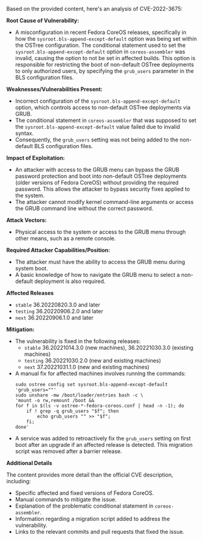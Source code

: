 Based on the provided content, here's an analysis of CVE-2022-3675:

**Root Cause of Vulnerability:**
- A misconfiguration in recent Fedora CoreOS releases, specifically in how the `sysroot.bls-append-except-default` option was being set within the OSTree configuration. The conditional statement used to set the `sysroot.bls-append-except-default` option in `coreos-assembler` was invalid, causing the option to not be set in affected builds. This option is responsible for restricting the boot of non-default OSTree deployments to only authorized users, by specifying the `grub_users` parameter in the BLS configuration files.

**Weaknesses/Vulnerabilities Present:**
- Incorrect configuration of the `sysroot.bls-append-except-default` option, which controls access to non-default OSTree deployments via GRUB.
- The conditional statement in `coreos-assembler` that was supposed to set the `sysroot.bls-append-except-default` value failed due to invalid syntax.
- Consequently, the `grub_users` setting was not being added to the non-default BLS configuration files.

**Impact of Exploitation:**
- An attacker with access to the GRUB menu can bypass the GRUB password protection and boot into non-default OSTree deployments (older versions of Fedora CoreOS) without providing the required password. This allows the attacker to bypass security fixes applied to the system.
- The attacker cannot modify kernel command-line arguments or access the GRUB command line without the correct password.

**Attack Vectors:**
- Physical access to the system or access to the GRUB menu through other means, such as a remote console.

**Required Attacker Capabilities/Position:**
- The attacker must have the ability to access the GRUB menu during system boot.
- A basic knowledge of how to navigate the GRUB menu to select a non-default deployment is also required.

**Affected Releases**
- `stable` 36.20220820.3.0 and later
- `testing` 36.20220906.2.0 and later
- `next` 36.20220906.1.0 and later

**Mitigation:**
- The vulnerability is fixed in the following releases:
  - `stable` 36.20221014.3.0 (new machines), 36.20221030.3.0 (existing machines)
  - `testing` 36.20221030.2.0 (new and existing machines)
  - `next` 37.20221031.1.0 (new and existing machines)
- A manual fix for affected machines involves running the commands:
  ```
  sudo ostree config set sysroot.bls-append-except-default 'grub_users=""'
  sudo unshare -mw /boot/loader/entries bash -c \
  'mount -o rw,remount /boot &&
  for f in $(ls -v ostree-*-fedora-coreos.conf | head -n -1); do
      if ! grep -q grub_users "$f"; then
          echo grub_users "" >> "$f";
      fi;
  done'
  ```
- A service was added to retroactively fix the `grub_users` setting on first boot after an upgrade if an affected release is detected. This migration script was removed after a barrier release.

**Additional Details**

The content provides more detail than the official CVE description, including:

- Specific affected and fixed versions of Fedora CoreOS.
- Manual commands to mitigate the issue.
- Explanation of the problematic conditional statement in `coreos-assembler`.
- Information regarding a migration script added to address the vulnerability.
- Links to the relevant commits and pull requests that fixed the issue.